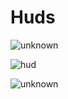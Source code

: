 # Huds
![unknown](https://user-images.githubusercontent.com/70888884/173620215-420ca6fd-2160-491e-b1f5-61f540c32ced.png)

![hud](https://user-images.githubusercontent.com/70888884/173620225-d214eb5c-c67e-41bd-9650-6e8b8e667dc3.png)

![unknown](https://user-images.githubusercontent.com/70888884/173620257-3575d8ec-317a-49eb-a1f7-6e113eddf5df.png)
